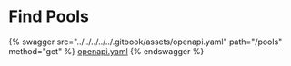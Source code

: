 # Find Pools

{% swagger src="../../../../../.gitbook/assets/openapi.yaml" path="/pools" method="get" %}
[openapi.yaml](../../../../../.gitbook/assets/openapi.yaml)
{% endswagger %}
